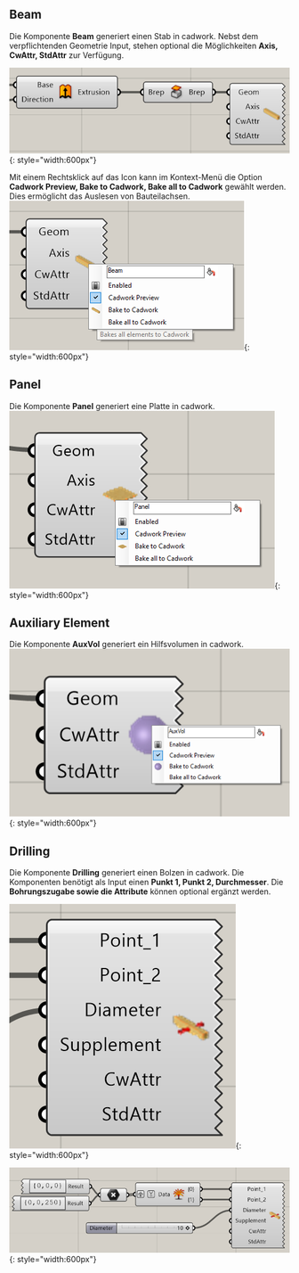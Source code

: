 ## Beam

Die Komponente **Beam** generiert einen Stab in cadwork. 
Nebst dem verpflichtenden Geometrie Input, stehen optional die Möglichkeiten **Axis, CwAttr, StdAttr** zur Verfügung. 

![Backup Text](img/beam.png "Beam"){: style="width:600px"}

Mit einem Rechtsklick auf das Icon kann im Kontext-Menü die Option **Cadwork Preview, Bake to Cadwork, Bake all to Cadwork** gewählt werden. Dies ermöglicht das Auslesen von Bauteilachsen. 
![Backup Text](img/beam_bake.png "Beam"){: style="width:600px"}

## Panel

Die Komponente **Panel** generiert eine Platte in cadwork.
![Backup Text](img/panel.png "Panel"){: style="width:600px"}

## Auxiliary Element

Die Komponente **AuxVol** generiert ein Hilfsvolumen in cadwork.
![Backup Text](img/auxi.png "Panel"){: style="width:600px"}

## Drilling

Die Komponente **Drilling** generiert einen Bolzen in cadwork. Die Komponenten benötigt als Input einen **Punkt 1, Punkt 2, Durchmesser**. Die **Bohrungszugabe sowie die Attribute** können optional ergänzt werden. 

![Backup Text](img/drill.png "Drilling"){: style="width:600px"}

![Backup Text](img/drilling.png "Drilling"){: style="width:600px"}